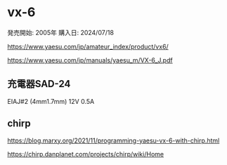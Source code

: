 # vx-6
発売開始: 2005年
購入日: 2024/07/18

https://www.yaesu.com/jp/amateur_index/product/vx6/

https://www.yaesu.com/jp/manuals/yaesu_m/VX-6_J.pdf

## 充電器SAD-24
EIAJ#2 (4mm1.7mm)
12V 0.5A

## chirp
https://blog.marxy.org/2021/11/programming-yaesu-vx-6-with-chirp.html

https://chirp.danplanet.com/projects/chirp/wiki/Home

